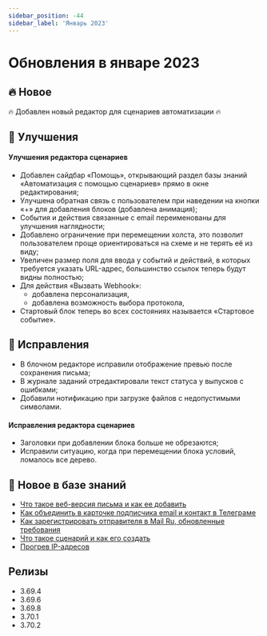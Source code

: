 ```yaml
---
sidebar_position: -44
sidebar_label: 'Январь 2023'
---
```


# Обновления в январе 2023

## 🔥 Новое

🔥 Добавлен новый редактор для сценариев автоматизации 🔥

## 🚀 Улучшения

#### Улучшения редактора сценариев

- Добавлен сайдбар «Помощь», открывающий раздел базы знаний «Автоматизация с помощью сценариев» прямо в окне редактирования;
- Улучшена обратная связь с пользователем при наведении на кнопки «+» для добавления блоков (добавлена анимация);
- События и действия связанные с email переименованы для улучшения наглядности;
- Добавлено ограничение при перемещении холста, это позволит пользователем проще ориентироваться на схеме и не терять её из виду;
- Увеличен размер поля для ввода у событий и действий, в которых требуется указать URL-адрес, большинство ссылок теперь будут видны полностью;
- Для действия «Вызвать Webhook»:
  - добавлена персонализация,
  - добавлена возможность выбора протокола,
- Стартовый блок теперь во всех состояниях называется «Стартовое событие».

## 🐛 Исправления

- В блочном редакторе исправили отображение превью после сохранения письма;
- В журнале заданий отредактировали текст статуса у выпусков с ошибками;
- Добавили нотификацию при загрузке файлов с недопустимыми символами.

#### Исправления редактора сценариев

- Заголовки при добавлении блока больше не обрезаются;
- Исправили ситуацию, когда при перемещении блока условий, ломалось все дерево.

## 📖 Новое в базе знаний

- [Что такое веб-версия письма и как ее добавить](https://docs.sendsay.ru/getting-started/how-to-migrate-to-sendsay)
- [Как объединить в карточке подписчика email и контакт в Телеграме](https://docs.sendsay.ru/other-channels/telegram/how-to-connect-a-bot/#как-объединить-вкарточке-подписчика-email-иконтакт-втелеграме)
- [Как зарегистрировать отправителя в Mail Ru, обновленные требования](https://docs.sendsay.ru/email-campaigns/create-your-campaign/amp-campaign#как-зарегистрировать-отправителя-в-mailru)
- [Что такое сценарий и как его создать](https://docs.sendsay.ru/automations/automation-with-workflows/workflow-creation)
- [Прогрев IP-адресов](https://docs.sendsay.ru/email-campaigns/settings/warming-up-ip-address/)

## Релизы

- 3.69.4
- 3.69.6
- 3.69.8
- 3.70.1
- 3.70.2
